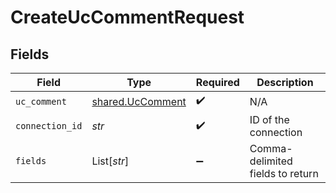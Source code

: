 # CreateUcCommentRequest


## Fields

| Field                                                | Type                                                 | Required                                             | Description                                          |
| ---------------------------------------------------- | ---------------------------------------------------- | ---------------------------------------------------- | ---------------------------------------------------- |
| `uc_comment`                                         | [shared.UcComment](../../models/shared/uccomment.md) | :heavy_check_mark:                                   | N/A                                                  |
| `connection_id`                                      | *str*                                                | :heavy_check_mark:                                   | ID of the connection                                 |
| `fields`                                             | List[*str*]                                          | :heavy_minus_sign:                                   | Comma-delimited fields to return                     |